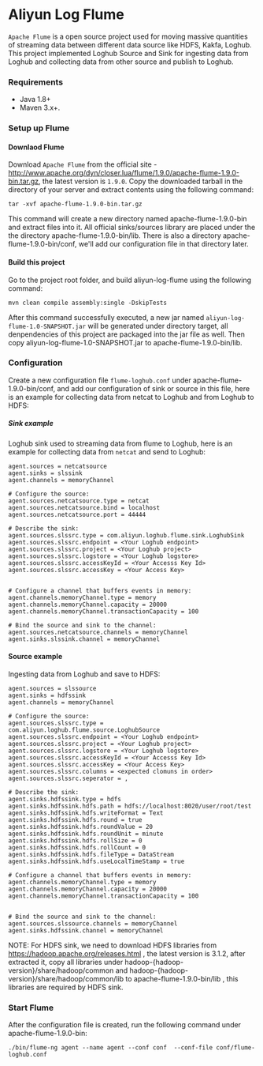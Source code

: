 # Aliyun Log Flume

```Apache Flume``` is a open source project used for moving massive quantities of streaming data between different data source like HDFS, Kakfa, Loghub. This project implemented Loghub Source and Sink for ingesting data from Loghub and collecting data from other source and publish to Loghub. 

### Requirements
- Java 1.8+
- Maven 3.x+.

### Setup up Flume

#### Downlaod Flume

Download ```Apache Flume``` from the official site - http://www.apache.org/dyn/closer.lua/flume/1.9.0/apache-flume-1.9.0-bin.tar.gz, the latest version is ```1.9.0```. Copy the downloaded tarball in the directory of your server and extract contents using the following command:

```tar -xvf apache-flume-1.9.0-bin.tar.gz```
 
This command will create a new directory named apache-flume-1.9.0-bin and extract files into it. All official sinks/sources library are placed under the the directory apache-flume-1.9.0-bin/lib. There is also a directory apache-flume-1.9.0-bin/conf, we'll add our configuration file in that directory later.

#### Build this project

Go to the project root folder, and build aliyun-log-flume using the following command:

```mvn clean compile assembly:single -DskipTests```

After this command successfully executed, a new jar named ```aliyun-log-flume-1.0-SNAPSHOT.jar``` will be generated under directory target, all denpendencies of this project are packaged into the jar file as well. Then copy aliyun-log-flume-1.0-SNAPSHOT.jar to apache-flume-1.9.0-bin/lib.

### Configuration

Create a new configuration file ```flume-loghub.conf``` under apache-flume-1.9.0-bin/conf, and add our configuration of sink or source in this file, here is an example for collecting data from netcat to Loghub and from Loghub to HDFS:

##### Sink example

Loghub sink used to streaming data from flume to Loghub, here is an example for collecting data from ```netcat``` and send to Loghub:
```
agent.sources = netcatsource
agent.sinks = slssink
agent.channels = memoryChannel

# Configure the source:
agent.sources.netcatsource.type = netcat
agent.sources.netcatsource.bind = localhost
agent.sources.netcatsource.port = 44444

# Describe the sink:
agent.sources.slssrc.type = com.aliyun.loghub.flume.sink.LoghubSink
agent.sources.slssrc.endpoint = <Your Loghub endpoint>
agent.sources.slssrc.project = <Your Loghub project>
agent.sources.slssrc.logstore = <Your Loghub logstore>
agent.sources.slssrc.accessKeyId = <Your Accesss Key Id>
agent.sources.slssrc.accessKey = <Your Access Key>


# Configure a channel that buffers events in memory:
agent.channels.memoryChannel.type = memory
agent.channels.memoryChannel.capacity = 20000
agent.channels.memoryChannel.transactionCapacity = 100

# Bind the source and sink to the channel:
agent.sources.netcatsource.channels = memoryChannel
agent.sinks.slssink.channel = memoryChannel
```

#### Source example
Ingesting data from Loghub and save to HDFS:
```
agent.sources = slssource
agent.sinks = hdfssink
agent.channels = memoryChannel

# Configure the source:
agent.sources.slssrc.type = com.aliyun.loghub.flume.source.LoghubSource
agent.sources.slssrc.endpoint = <Your Loghub endpoint>
agent.sources.slssrc.project = <Your Loghub project>
agent.sources.slssrc.logstore = <Your Loghub logstore>
agent.sources.slssrc.accessKeyId = <Your Accesss Key Id>
agent.sources.slssrc.accessKey = <Your Access Key>
agent.sources.slssrc.columns = <expected clomuns in order>
agent.sources.slssrc.seperator = ,

# Describe the sink:
agent.sinks.hdfssink.type = hdfs
agent.sinks.hdfssink.hdfs.path = hdfs://localhost:8020/user/root/test
agent.sinks.hdfssink.hdfs.writeFormat = Text
agent.sinks.hdfssink.hdfs.round = true
agent.sinks.hdfssink.hdfs.roundValue = 20
agent.sinks.hdfssink.hdfs.roundUnit = minute
agent.sinks.hdfssink.hdfs.rollSize = 0
agent.sinks.hdfssink.hdfs.rollCount = 0
agent.sinks.hdfssink.hdfs.fileType = DataStream
agent.sinks.hdfssink.hdfs.useLocalTimeStamp = true

# Configure a channel that buffers events in memory:
agent.channels.memoryChannel.type = memory
agent.channels.memoryChannel.capacity = 20000
agent.channels.memoryChannel.transactionCapacity = 100


# Bind the source and sink to the channel:
agent.sources.slssource.channels = memoryChannel
agent.sinks.hdfssink.channel = memoryChannel
```
NOTE: For HDFS sink, we need to download HDFS libraries from https://hadoop.apache.org/releases.html , the latest version is 3.1.2, after extracted it, copy all libraries under hadoop-{hadoop-version}/share/hadoop/common and hadoop-{hadoop-version}/share/hadoop/common/lib to apache-flume-1.9.0-bin/lib , this libraries are required by HDFS sink.

### Start Flume
After the configuration file is created, run the following command under apache-flume-1.9.0-bin:
```
./bin/flume-ng agent --name agent --conf conf  --conf-file conf/flume-loghub.conf
```

